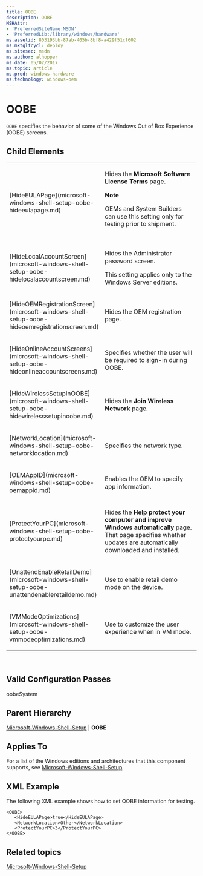 ```yaml
---
title: OOBE
description: OOBE
MSHAttr:
- 'PreferredSiteName:MSDN'
- 'PreferredLib:/library/windows/hardware'
ms.assetid: 803193bb-87ab-405b-8bf8-a429f51cf602
ms.mktglfcycl: deploy
ms.sitesec: msdn
ms.author: alhopper
ms.date: 05/02/2017
ms.topic: article
ms.prod: windows-hardware
ms.technology: windows-oem
---
```


# OOBE


`OOBE` specifies the behavior of some of the Windows Out of Box Experience (OOBE) screens. 

## Child Elements


<table>
<colgroup>
<col width="50%" />
<col width="50%" />
</colgroup>
<tbody>
<tr class="odd">
<td><p>[HideEULAPage](microsoft-windows-shell-setup-oobe-hideeulapage.md)</p></td>
<td><p>Hides the <strong>Microsoft Software License Terms</strong> page.</p>
<div class="alert">
<strong>Note</strong>  
<p>OEMs and System Builders can use this setting only for testing prior to shipment.</p>
</div>
<div>
 
</div></td>
</tr>
<tr class="even">
<td><p>[HideLocalAccountScreen](microsoft-windows-shell-setup-oobe-hidelocalaccountscreen.md)</p></td>
<td><p>Hides the Administrator password screen.</p>
<p>This setting applies only to the Windows Server editions.</p></td>
</tr>
<tr class="odd">
<td><p>[HideOEMRegistrationScreen](microsoft-windows-shell-setup-oobe-hideoemregistrationscreen.md)</p></td>
<td><p>Hides the OEM registration page.</p></td>
</tr>
<tr class="even">
<td><p>[HideOnlineAccountScreens](microsoft-windows-shell-setup-oobe-hideonlineaccountscreens.md)</p></td>
<td><p>Specifies whether the user will be required to sign-in during OOBE.</p></td>
</tr>
<tr class="odd">
<td><p>[HideWirelessSetupInOOBE](microsoft-windows-shell-setup-oobe-hidewirelesssetupinoobe.md)</p></td>
<td><p>Hides the <strong>Join Wireless Network</strong> page.</p></td>
</tr>
<tr class="even">
<td><p>[NetworkLocation](microsoft-windows-shell-setup-oobe-networklocation.md)</p></td>
<td><p>Specifies the network type.</p></td>
</tr>
<tr class="odd">
<td><p>[OEMAppID](microsoft-windows-shell-setup-oobe-oemappid.md)</p></td>
<td><p>Enables the OEM to specify app information.</p></td>
</tr>
<tr class="even">
<td><p>[ProtectYourPC](microsoft-windows-shell-setup-oobe-protectyourpc.md)</p></td>
<td><p>Hides the <strong>Help protect your computer and improve Windows automatically</strong> page. That page specifies whether updates are automatically downloaded and installed.</p></td>
</tr>
<tr class="odd">
<td><p>[UnattendEnableRetailDemo](microsoft-windows-shell-setup-oobe-unattendenableretaildemo.md)</p></td>
<td><p>Use to enable retail demo mode on the device.</p></td>
</tr>
<tr class="even">
<td><p>[VMModeOptimizations](microsoft-windows-shell-setup-oobe-vmmodeoptimizations.md)</p></td>
<td><p>Use to customize the user experience when in VM mode.</p></td>
</tr>
</tbody>
</table>

 

## Valid Configuration Passes


oobeSystem

## Parent Hierarchy


[Microsoft-Windows-Shell-Setup](microsoft-windows-shell-setup.md) | **OOBE**

## Applies To


For a list of the Windows editions and architectures that this component supports, see [Microsoft-Windows-Shell-Setup](microsoft-windows-shell-setup.md).

## XML Example


The following XML example shows how to set OOBE information for testing.

```
<OOBE>
   <HideEULAPage>true</HideEULAPage>
   <NetworkLocation>Other</NetworkLocation>
   <ProtectYourPC>3</ProtectYourPC>
</OOBE>
```

## Related topics


[Microsoft-Windows-Shell-Setup](microsoft-windows-shell-setup.md)

 

 








